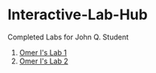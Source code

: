 # Interactive-Lab-Hub

Completed Labs for John Q. Student

1. [Omer I's Lab 1](//github.com/oiboii/Interactive-Lab-Hub/Lab1/Readme.md)
2. [Omer I's Lab 2](//github.com/oiboii/Interactive-Lab-Hub/Lab2/readme.md)
